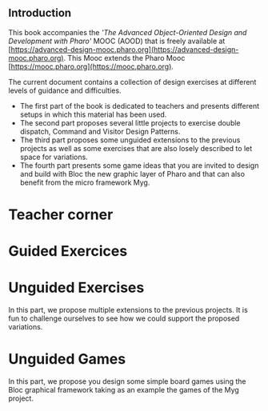 ## Introduction

This book accompanies the _'The Advanced Object-Oriented Design and Development with Pharo'_ MOOC (AOOD) that is freely available at [https://advanced-design-mooc.pharo.org](https://advanced-design-mooc.pharo.org).
This Mooc extends the Pharo Mooc [https://mooc.pharo.org](https://mooc.pharo.org).

The current document contains a collection of design exercises at different levels of guidance and difficulties.

- The first part of the book is dedicated to teachers and presents different setups in which this material has been used.
- The second part proposes several little projects to exercise double dispatch, Command and Visitor Design Patterns.
- The third part proposes some unguided extensions to the previous projects as well as some exercises that are also losely described to let space for variations. 
- The fourth part presents some game ideas that you are invited to design and build with Bloc the new graphic layer of Pharo and that can also benefit from the micro framework Myg. 

# Teacher corner

<!inputFile|path=Chapters/ForTeachers/forTeachers.md!>

# Guided Exercices 
<!inputFile|path=Chapters/DSL/DSL.md!>
<!inputFile|path=Chapters/PaperStoneScissor/PaperStoneScissor.md!>
 
<!inputFile|path=Chapters/DSLDoubleDispatch/DSLDoubleDispatch.md!>
<!inputFile|path=Chapters/Robots/robots.md!>
<!inputFile|path=Chapters/Compass/compass.md!>

<!inputFile|path=Chapters/Expression/Expression.md!>
<!inputFile|path=Chapters/Visitor/Visitor.md!>

# Unguided Exercises

In this part, we propose multiple extensions to the previous projects.
It is fun to challenge ourselves to see how we could support the proposed variations.

<!inputFile|path=Chapters/Unguided/Unguided.md!>
<!inputFile|path=Chapters/Tamagotchi/Tamagotchi.md!>
<!inputFile|path=Chapters/Civilization/Civilization.md!>

# Unguided Games

In this part, we propose you design some simple board games using the Bloc graphical framework taking as an example the games of the Myg project.

<!inputFile|path=Chapters/Games/Games.md!>


